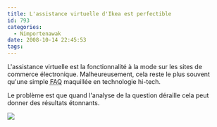 ```yaml
---
title: L'assistance virtuelle d'Ikea est perfectible
id: 793
categories:
  - Nimportenawak
date: 2008-10-14 22:45:53
tags:
---
```


L'assistance virtuelle est la fonctionnalité à la mode sur les sites de commerce électronique. Malheureusement, cela reste le plus souvent qu'une simple <acronym title="Foire Aux Questions">FAQ</acronym> maquillée en technologie hi-tech.

Le problème est que quand l'analyse de la question déraille cela peut donner des résultats étonnants.

![](/images/assistance_ikea.jpg)